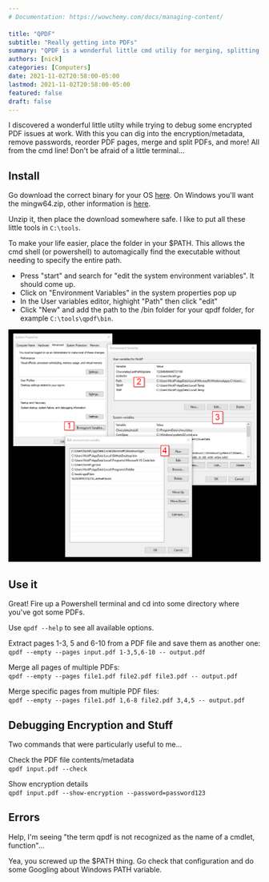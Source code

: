 ```yaml
---
# Documentation: https://wowchemy.com/docs/managing-content/

title: "QPDF"
subtitle: "Really getting into PDFs"
summary: "QPDF is a wonderful little cmd utiliy for merging, splitting, and debugging PDF files."
authors: [nick]
categories: [Computers]
date: 2021-11-02T20:58:00-05:00
lastmod: 2021-11-02T20:58:00-05:00
featured: false
draft: false
---
```


I discovered a wonderful little utilty while trying to debug some encrypted PDF issues at work.  With this you can dig into the encryption/metadata, remove passwords, reorder PDF pages, merge and split PDFs, and more!  All from the cmd line!  Don't be afraid of a little terminal...

## Install
Go download the correct binary for your OS [here](https://github.com/qpdf/qpdf/releases).  On Windows you'll want the mingw64.zip, other information is [here](https://github.com/qpdf/qpdf/blob/release-qpdf-10.3.2/README-what-to-download.md).

Unzip it, then place the download somewhere safe.  I like to put all these little tools in `C:\tools`.

To make your life easier, place the folder in your $PATH.  This allows the cmd shell (or powershell) to automagically find the executable without needing to specify the entire path.

- Press "start" and search for "edit the system environment variables".  It should come up.
- Click on "Environment Variables" in the system properties pop up
- In the User variables editor, highight "Path" then click "edit"
- Click "New" and add the path to the /bin folder for your qpdf folder, for example `C:\tools\qpdf\bin`.

![text](env_path.png)

## Use it
Great!  Fire up a Powershell terminal and cd into some directory where you've got some PDFs.

Use `qpdf --help` to see all available options.

Extract pages 1-3, 5 and 6-10 from a PDF file and save them as another one:  
`qpdf --empty --pages input.pdf 1-3,5,6-10 -- output.pdf`

Merge all  pages of multiple PDFs:  
`qpdf --empty --pages file1.pdf file2.pdf file3.pdf -- output.pdf`

Merge specific pages from multiple PDF files:  
`qpdf --empty --pages file1.pdf 1,6-8 file2.pdf 3,4,5 -- output.pdf`

## Debugging Encryption and Stuff
Two commands that were particularly useful to me...

Check the PDF file contents/metadata  
`qpdf input.pdf --check`

Show encryption details  
`qpdf input.pdf --show-encryption --password=password123`

## Errors
Help, I'm seeing "the term qpdf is not recognized as the name of a cmdlet, function"...

Yea, you screwed up the $PATH thing.  Go check that configuration and do some Googling about Windows PATH variable.